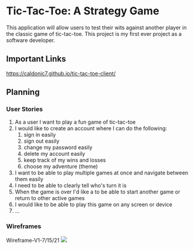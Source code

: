 

# Tic-Tac-Toe: A Strategy Game
 This application will allow users to test their wits against another player in the classic game of tic-tac-toe. This project is my first ever project as a software developer. 

## Important Links
https://caldonic7.github.io/tic-tac-toe-client/

## Planning

### User Stories

1. As a user I want to play a fun game of tic-tac-toe
2. I would like to create an account where I can do the following:
   1. sign in easily
   2. sign out easily
   3. change my password easily
   4. delete my account easily
   5. keep track of my wins and losses
   6. choose my adventure (theme)
3. I want to be able to play multiple games at once and navigate between them easily
4. I need to be able to clearly tell who's turn it is
5. When the game is over I'd like a to be able to start another game or return to other active games
6. I would like to be able to play this game on any screen or device
7. ...



### Wireframes

Wireframe-V1-7/15/21 ![](Wireframe-V1-7/15/21.png)
